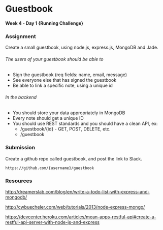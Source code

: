 # Guestbook
#### Week 4 - Day 1 {Running Challenge}

### Assignment
Create a small guestbook, using node.js, express.js, MongoDB and Jade.

###### The users of your guestbook should be able to
  - Sign the guestbook (req fields: name, email, message)
  - See everyone else that has signed the guestbook
  - Be able to link a specific note, using a unique id

###### In the backend
  - You should store your data appropriately in MongoDB
  - Every note should get a unique ID
  - You should use REST standards and you should have a clean API, ex:
    -  /guestbook/{id} - GET, POST, DELETE, etc.
    -  /guestbook

### Submission

Create a github repo called guestbook, and post the link to Slack.

```
https://github.com/{username}/guestbook
```

### Resources
http://dreamerslab.com/blog/en/write-a-todo-list-with-express-and-mongodb/

http://cwbuecheler.com/web/tutorials/2013/node-express-mongo/

https://devcenter.heroku.com/articles/mean-apps-restful-api#create-a-restful-api-server-with-node-js-and-express
